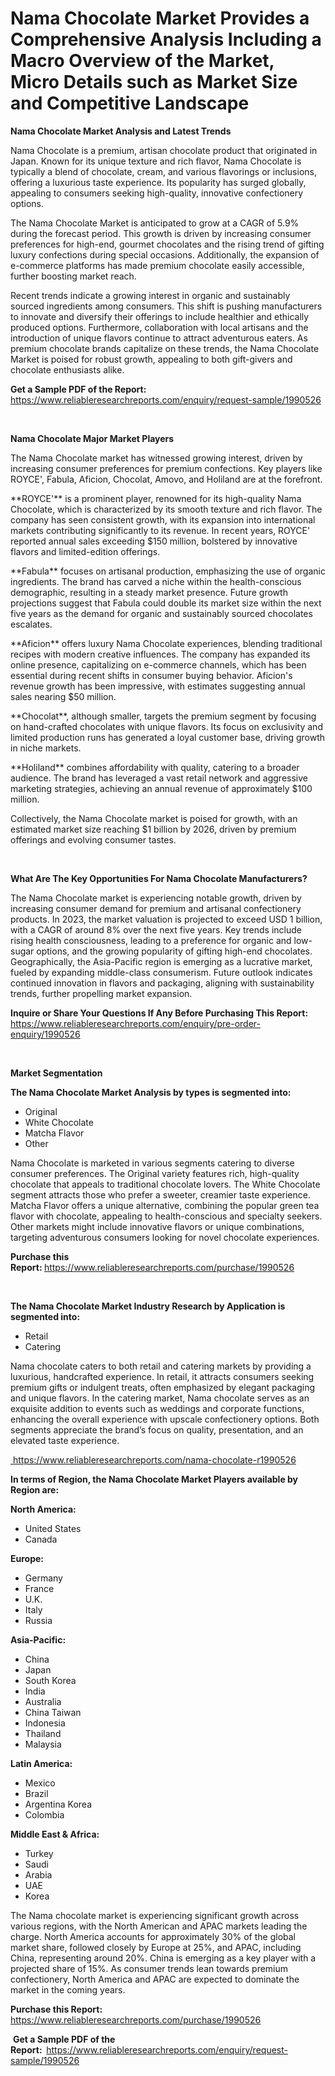 <p><h1>Nama Chocolate Market Provides a Comprehensive Analysis Including a Macro Overview of the Market, Micro Details such as Market Size and Competitive Landscape</h1></p><p><strong>Nama Chocolate Market Analysis and Latest Trends</strong></p>
<p><p>Nama Chocolate is a premium, artisan chocolate product that originated in Japan. Known for its unique texture and rich flavor, Nama Chocolate is typically a blend of chocolate, cream, and various flavorings or inclusions, offering a luxurious taste experience. Its popularity has surged globally, appealing to consumers seeking high-quality, innovative confectionery options.</p><p>The Nama Chocolate Market is anticipated to grow at a CAGR of 5.9% during the forecast period. This growth is driven by increasing consumer preferences for high-end, gourmet chocolates and the rising trend of gifting luxury confections during special occasions. Additionally, the expansion of e-commerce platforms has made premium chocolate easily accessible, further boosting market reach.</p><p>Recent trends indicate a growing interest in organic and sustainably sourced ingredients among consumers. This shift is pushing manufacturers to innovate and diversify their offerings to include healthier and ethically produced options. Furthermore, collaboration with local artisans and the introduction of unique flavors continue to attract adventurous eaters. As premium chocolate brands capitalize on these trends, the Nama Chocolate Market is poised for robust growth, appealing to both gift-givers and chocolate enthusiasts alike.</p></p>
<p><strong>Get a Sample PDF of the Report:&nbsp;</strong> <a href="https://www.reliableresearchreports.com/enquiry/request-sample/1990526?utm_campaign=38&utm_medium=2&utm_source=Github&utm_content=ia&utm_term=16042025&utm_id=nama-chocolate">https://www.reliableresearchreports.com/enquiry/request-sample/1990526</a></p>
<p>&nbsp;</p>
<p><strong>Nama Chocolate Major Market Players</strong></p>
<p><p>The Nama Chocolate market has witnessed growing interest, driven by increasing consumer preferences for premium confections. Key players like ROYCE', Fabula, Aficion, Chocolat, Amovo, and Holiland are at the forefront.</p><p>**ROYCE'** is a prominent player, renowned for its high-quality Nama Chocolate, which is characterized by its smooth texture and rich flavor. The company has seen consistent growth, with its expansion into international markets contributing significantly to its revenue. In recent years, ROYCE' reported annual sales exceeding $150 million, bolstered by innovative flavors and limited-edition offerings.</p><p>**Fabula** focuses on artisanal production, emphasizing the use of organic ingredients. The brand has carved a niche within the health-conscious demographic, resulting in a steady market presence. Future growth projections suggest that Fabula could double its market size within the next five years as the demand for organic and sustainably sourced chocolates escalates.</p><p>**Aficion** offers luxury Nama Chocolate experiences, blending traditional recipes with modern creative influences. The company has expanded its online presence, capitalizing on e-commerce channels, which has been essential during recent shifts in consumer buying behavior. Aficion's revenue growth has been impressive, with estimates suggesting annual sales nearing $50 million.</p><p>**Chocolat**, although smaller, targets the premium segment by focusing on hand-crafted chocolates with unique flavors. Its focus on exclusivity and limited production runs has generated a loyal customer base, driving growth in niche markets.</p><p>**Holiland** combines affordability with quality, catering to a broader audience. The brand has leveraged a vast retail network and aggressive marketing strategies, achieving an annual revenue of approximately $100 million.</p><p>Collectively, the Nama Chocolate market is poised for growth, with an estimated market size reaching $1 billion by 2026, driven by premium offerings and evolving consumer tastes.</p></p>
<p>&nbsp;</p>
<p><strong>What Are The Key Opportunities For Nama Chocolate Manufacturers?</strong></p>
<p><p>The Nama Chocolate market is experiencing notable growth, driven by increasing consumer demand for premium and artisanal confectionery products. In 2023, the market valuation is projected to exceed USD 1 billion, with a CAGR of around 8% over the next five years. Key trends include rising health consciousness, leading to a preference for organic and low-sugar options, and the growing popularity of gifting high-end chocolates. Geographically, the Asia-Pacific region is emerging as a lucrative market, fueled by expanding middle-class consumerism. Future outlook indicates continued innovation in flavors and packaging, aligning with sustainability trends, further propelling market expansion.</p></p>
<p><strong>Inquire or Share Your Questions If Any Before Purchasing This Report:</strong> <a href="https://www.reliableresearchreports.com/enquiry/pre-order-enquiry/1990526?utm_campaign=38&utm_medium=2&utm_source=Github&utm_content=ia&utm_term=16042025&utm_id=nama-chocolate">https://www.reliableresearchreports.com/enquiry/pre-order-enquiry/1990526</a></p>
<p>&nbsp;</p>
<p><strong>Market Segmentation</strong></p>
<p><strong>The Nama Chocolate Market Analysis by types is segmented into:</strong></p>
<p><ul><li>Original</li><li>White Chocolate</li><li>Matcha Flavor</li><li>Other</li></ul></p>
<p><p>Nama Chocolate is marketed in various segments catering to diverse consumer preferences. The Original variety features rich, high-quality chocolate that appeals to traditional chocolate lovers. The White Chocolate segment attracts those who prefer a sweeter, creamier taste experience. Matcha Flavor offers a unique alternative, combining the popular green tea flavor with chocolate, appealing to health-conscious and specialty seekers. Other markets might include innovative flavors or unique combinations, targeting adventurous consumers looking for novel chocolate experiences.</p></p>
<p><strong>Purchase this Report:&nbsp;</strong><a href="https://www.reliableresearchreports.com/purchase/1990526?utm_campaign=38&utm_medium=2&utm_source=Github&utm_content=ia&utm_term=16042025&utm_id=nama-chocolate">https://www.reliableresearchreports.com/purchase/1990526</a></p>
<p>&nbsp;</p>
<p><strong>The Nama Chocolate Market Industry Research by Application is segmented into:</strong></p>
<p><ul><li>Retail</li><li>Catering</li></ul></p>
<p><p>Nama chocolate caters to both retail and catering markets by providing a luxurious, handcrafted experience. In retail, it attracts consumers seeking premium gifts or indulgent treats, often emphasized by elegant packaging and unique flavors. In the catering market, Nama chocolate serves as an exquisite addition to events such as weddings and corporate functions, enhancing the overall experience with upscale confectionery options. Both segments appreciate the brand’s focus on quality, presentation, and an elevated taste experience.</p></p>
<p><a href="https://www.reliableresearchreports.com/nama-chocolate-r1990526?utm_campaign=38&utm_medium=2&utm_source=Github&utm_content=ia&utm_term=16042025&utm_id=nama-chocolate">&nbsp;https://www.reliableresearchreports.com/nama-chocolate-r1990526</a></p>
<p><strong>In terms of Region, the Nama Chocolate Market Players available by Region are:</strong></p>
<p>
    <p> <strong> North America: </strong>
        <ul>
            <li>United States</li>
            <li>Canada</li>
        </ul>
        </p> 
    <p> <strong> Europe: </strong>
        <ul>
            <li>Germany</li>
            <li>France</li>
            <li>U.K.</li>
            <li>Italy</li>
            <li>Russia</li>
        </ul>
        </p> 
    <p> <strong> Asia-Pacific: </strong>
        <ul>
            <li>China</li>
            <li>Japan</li>
            <li>South Korea</li>
            <li>India</li>
            <li>Australia</li>
            <li>China Taiwan</li>
            <li>Indonesia</li>
            <li>Thailand</li>
            <li>Malaysia</li>
        </ul>
        </p> 
    <p> <strong> Latin America: </strong>
        <ul>
            <li>Mexico</li>
            <li>Brazil</li>
            <li>Argentina Korea</li>
            <li>Colombia</li>
        </ul>
        </p> 
    <p> <strong> Middle East & Africa: </strong>
        <ul>
            <li>Turkey</li>
            <li>Saudi</li>
            <li>Arabia</li>
            <li>UAE</li>
            <li>Korea</li>
        </ul>
    </p>
    </p>
<p><p>The Nama chocolate market is experiencing significant growth across various regions, with the North American and APAC markets leading the charge. North America accounts for approximately 30% of the global market share, followed closely by Europe at 25%, and APAC, including China, representing around 20%. China is emerging as a key player with a projected share of 15%. As consumer trends lean towards premium confectionery, North America and APAC are expected to dominate the market in the coming years.</p></p>
<p><strong>Purchase this Report: </strong><a href="https://www.reliableresearchreports.com/purchase/1990526?utm_campaign=38&utm_medium=2&utm_source=Github&utm_content=ia&utm_term=16042025&utm_id=nama-chocolate">https://www.reliableresearchreports.com/purchase/1990526</a></p>
<p>&nbsp;<strong>Get a Sample PDF of the Report:&nbsp;&nbsp;</strong><a href="https://www.reliableresearchreports.com/enquiry/request-sample/1990526?utm_campaign=38&utm_medium=2&utm_source=Github&utm_content=ia&utm_term=16042025&utm_id=nama-chocolate">https://www.reliableresearchreports.com/enquiry/request-sample/1990526</a></p>
<p><strong></strong></p>
<p><p></p><p></p><p></p></p>